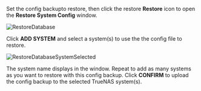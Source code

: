&NewLine;

Set the config backupto restore, then click the <mat-icon role="img" class="mat-icon notranslate material-icons mat-icon-no-color" aria-hidden="true">restore</mat-icon> **Restore** icon to open the **Restore System Config** window.

![RestoreDatabase](/images/TrueCommand/Dashboard/RestoreDatabase.png "RestoreDatabase")

Click **ADD SYSTEM** and select a system(s) to use the the config file to restore. 

![RestoreDatabaseSystemSelected](/images/TrueCommand/Dashboard/RestoreDatabaseSystemSelected.png "RestoreDatabaseSystemSelected")

The system name displays in the window. Repeat to add as many systems as you want to restore with this config backup.
Click **CONFIRM** to upload the config backup to the selected TrueNAS system(s).
